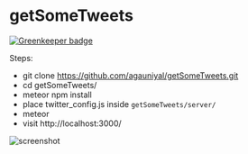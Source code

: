 # getSomeTweets

[![Greenkeeper badge](https://badges.greenkeeper.io/agauniyal/getSomeTweets.svg)](https://greenkeeper.io/)

Steps:

- git clone https://github.com/agauniyal/getSomeTweets.git
- cd getSomeTweets/
- meteor npm install
- place twitter_config.js inside `getSomeTweets/server/`
- meteor
- visit http://localhost:3000/

![screenshot](https://cloud.githubusercontent.com/assets/7630575/15785286/31eb9544-29d4-11e6-8fb9-53a7b112f0b3.png)
